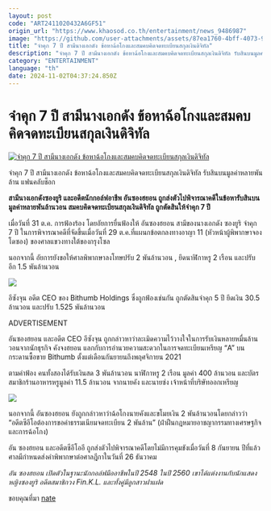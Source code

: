 ```yaml
---
layout: post
code: "ART2411020432A6GF51"
origin_url: "https://www.khaosod.co.th/entertainment/news_9486987"
image: "https://github.com/user-attachments/assets/87ea1760-4bff-4073-9ef7-08368911e7b3"
title: "จำคุก 7 ปี สามีนางเอกดัง ข้อหาฉ้อโกงและสมคบคิดจดทะเบียนสกุลเงินดิจิทัล"
description: "จำคุก 7 ปี สามีนางเอกดัง ข้อหาฉ้อโกงและสมคบคิดจดทะเบียนสกุลเงินดิจิทัล รับสินบนมูลค่าหลายพันล้าน แฟนคลับช็อก สามีนางเอกดังซองยูริ และอดีตนักกอล์ฟอาชีพ"
category: "ENTERTAINMENT"
language: "th"
date: 2024-11-02T04:37:24.850Z
---
```


# จำคุก 7 ปี สามีนางเอกดัง ข้อหาฉ้อโกงและสมคบคิดจดทะเบียนสกุลเงินดิจิทัล

[![จำคุก 7 ปี สามีนางเอกดัง ข้อหาฉ้อโกงและสมคบคิดจดทะเบียนสกุลเงินดิจิทัล](https://www.khaosod.co.th/wpapp/uploads/2024/11/husbandsongyuri211679998.jpg "จำคุก 7 ปี สามีนางเอกดัง ข้อหาฉ้อโกงและสมคบคิดจดทะเบียนสกุลเงินดิจิทัล")](https://www.khaosod.co.th/wpapp/uploads/2024/11/husbandsongyuri211679998.jpg)

จำคุก 7 ปี สามีนางเอกดัง ข้อหาฉ้อโกงและสมคบคิดจดทะเบียนสกุลเงินดิจิทัล รับสินบนมูลค่าหลายพันล้าน แฟนคลับช็อก

**สามีนางเอกดังซองยูริ และอดีตนักกอล์ฟอาชีพ อันซองฮยอน ถูกส่งตัวไปพิจารณาคดีในข้อหารับสินบนมูลค่าหลายพันล้านวอน สมคบคิดจดทะเบียนสกุลเงินดิจิทัล ถูกตัดสินให้จำคุก 7 ปี**

เมื่อวันที่ 31 ต.ค. การฟ้องร้อง โดยอัยการยื่นฟ้องให้ อันซองฮยอน สามีของนางเอกดัง ซองยูริ จำคุก 7 ปี ในการพิจารณาคดีที่จัดขึ้นเมื่อวันที่ 29 ต.ค.ที่แผนกข้อตกลงทางอาญา 11 (หัวหน้าผู้พิพากษาจอง โดซอง) ของศาลแขวงทางใต้ของกรุงโซล

นอกจากนี้ อัยการยังขอให้ศาลพิพากษาลงโทษปรับ 2 พันล้านวอน , ยึดนาฬิกาหรู 2 เรือน และปรับอีก 1.5 พันล้านวอน

[![](https://www.khaosod.co.th/wpapp/uploads/2024/11/husbandsongyuri211672.jpg)](https://www.khaosod.co.th/wpapp/uploads/2024/11/husbandsongyuri211672.jpg)

อีซังจุน อดีต CEO ของ Bithumb Holdings ซึ่งถูกฟ้องเช่นกัน ถูกตัดสินจำคุก 5 ปี ยึดเงิน 30.5 ล้านวอน และปรับ 1.525 พันล้านวอน

ADVERTISEMENT

อันซองฮยอน และอดีต CEO อีซังจุน ถูกกล่าวหาว่าละเมิดความไว้วางใจในการรับเงินหลายหมื่นล้านวอนจากนักธุรกิจ คังจงฮยอน แลกกับการอำนวยความสะดวกในการจดทะเบียนเหรียญ “A” บนกระดานซื้อขาย Bithumb ตั้งแต่เดือนกันยายนถึงพฤศจิกายน 2021

ตามคำฟ้อง คนทั้งสองได้รับเงินสด 3 พันล้านวอน นาฬิกาหรู 2 เรือน มูลค่า 400 ล้านวอน และบัตรสมาชิกร้านอาหารหรูมูลค่า 11.5 ล้านวอน จากนายคัง และนายซ่ง เจ้าหน้าที่บริษัทออกเหรียญ

[![](https://www.khaosod.co.th/wpapp/uploads/2024/11/husbandsongyuri2116711.jpg)](https://www.khaosod.co.th/wpapp/uploads/2024/11/husbandsongyuri2116711.jpg)

นอกจากนี้ อันซองฮยอน ยังถูกกล่าวหาว่าฉ้อโกงนายคังและขโมยเงิน 2 พันล้านวอนโดยกล่าวว่า “อดีตซีอีโอต้องการขอค่าธรรมเนียมจดทะเบียน 2 พันล้าน” (ฝ่าฝืนกฎหมายอาชญากรรมทางเศรษฐกิจและการฉ้อโกง)

อัน ซองฮยอน และอดีตซีอีโออี ถูกส่งตัวไปพิจารณาคดีโดยไม่มีการคุมขังเมื่อวันที่ 8 กันยายน ปีที่แล้ว ศาลมีกำหนดส่งคำพิพากษาต่อศาลฎีกาในวันที่ 26 ธันวาคม

_อัน ซองฮยอน เปิดตัวในฐานะนักกอล์ฟมืออาชีพในปี 2548 ในปี 2560 เขาได้แต่งงานกับนักแสดงหญิงซองยูริ อดีตสมาชิกวง Fin.K.L. และทั้งคู่มีลูกสาวฝาแฝด_

ขอบคุณที่มา [nate](https://news.nate.com/view/20241031n30607)